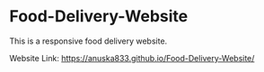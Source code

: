 # Food-Delivery-Website
This is a responsive food delivery website.

Website Link: https://anuska833.github.io/Food-Delivery-Website/
